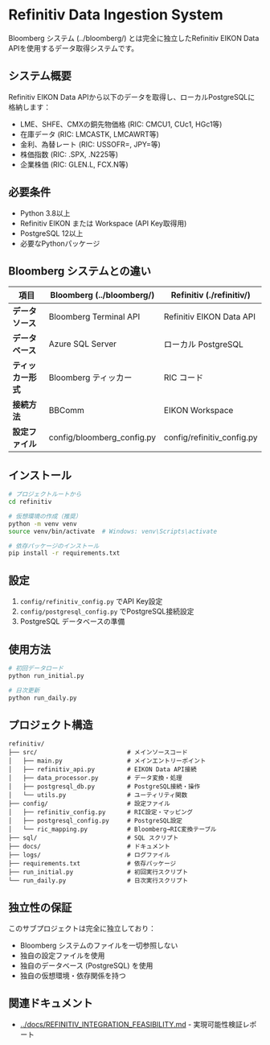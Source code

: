 # Refinitiv Data Ingestion System

Bloomberg システム (../bloomberg/) とは完全に独立したRefinitiv EIKON Data APIを使用するデータ取得システムです。

## システム概要

Refinitiv EIKON Data APIから以下のデータを取得し、ローカルPostgreSQLに格納します：

- LME、SHFE、CMXの銅先物価格 (RIC: CMCU1, CUc1, HGc1等)
- 在庫データ (RIC: LMCASTK, LMCAWRT等)  
- 金利、為替レート (RIC: USSOFR=, JPY=等)
- 株価指数 (RIC: .SPX, .N225等)
- 企業株価 (RIC: GLEN.L, FCX.N等)

## 必要条件

- Python 3.8以上
- Refinitiv EIKON または Workspace (API Key取得用)
- PostgreSQL 12以上
- 必要なPythonパッケージ

## Bloomberg システムとの違い

| 項目 | Bloomberg (../bloomberg/) | Refinitiv (./refinitiv/) |
|------|---------------------------|--------------------------|
| **データソース** | Bloomberg Terminal API | Refinitiv EIKON Data API |
| **データベース** | Azure SQL Server | ローカル PostgreSQL |
| **ティッカー形式** | Bloomberg ティッカー | RIC コード |
| **接続方法** | BBComm | EIKON Workspace |
| **設定ファイル** | config/bloomberg_config.py | config/refinitiv_config.py |

## インストール

```bash
# プロジェクトルートから
cd refinitiv

# 仮想環境の作成（推奨）
python -m venv venv
source venv/bin/activate  # Windows: venv\Scripts\activate

# 依存パッケージのインストール
pip install -r requirements.txt
```

## 設定

1. `config/refinitiv_config.py` でAPI Key設定
2. `config/postgresql_config.py` でPostgreSQL接続設定
3. PostgreSQL データベースの準備

## 使用方法

```bash
# 初回データロード
python run_initial.py

# 日次更新
python run_daily.py
```

## プロジェクト構造

```
refinitiv/
├── src/                         # メインソースコード
│   ├── main.py                  # メインエントリーポイント
│   ├── refinitiv_api.py         # EIKON Data API接続
│   ├── data_processor.py        # データ変換・処理
│   ├── postgresql_db.py         # PostgreSQL接続・操作
│   └── utils.py                 # ユーティリティ関数
├── config/                      # 設定ファイル
│   ├── refinitiv_config.py      # RIC設定・マッピング
│   ├── postgresql_config.py     # PostgreSQL設定
│   └── ric_mapping.py           # Bloomberg→RIC変換テーブル
├── sql/                         # SQL スクリプト
├── docs/                        # ドキュメント
├── logs/                        # ログファイル
├── requirements.txt             # 依存パッケージ
├── run_initial.py               # 初回実行スクリプト
└── run_daily.py                 # 日次実行スクリプト
```

## 独立性の保証

このサブプロジェクトは完全に独立しており：
- Bloomberg システムのファイルを一切参照しない
- 独自の設定ファイルを使用
- 独自のデータベース (PostgreSQL) を使用
- 独自の仮想環境・依存関係を持つ

## 関連ドキュメント

- [../docs/REFINITIV_INTEGRATION_FEASIBILITY.md](../docs/REFINITIV_INTEGRATION_FEASIBILITY.md) - 実現可能性検証レポート